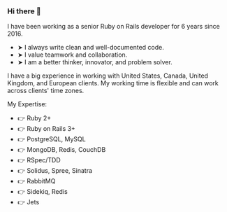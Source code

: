 ### Hi there 👋

<!--
**norioumata/norioumata** is a ✨ _special_ ✨ repository because its `README.md` (this file) appears on your GitHub profile.

Here are some ideas to get you started:

- 🔭 I’m currently working on ...
- 🌱 I’m currently learning ...
- 👯 I’m looking to collaborate on ...
- 🤔 I’m looking for help with ...
- 💬 Ask me about ...
- 📫 How to reach me: ...
- 😄 Pronouns: ...
- ⚡ Fun fact: ...
-->

I have been working as a senior Ruby on Rails developer for 6 years since 2016.

- ➤ I always write clean and well-documented code.
- ➤ I value teamwork and collaboration.
- ➤ I am a better thinker, innovator, and problem solver.

I have a big experience in working with United States, Canada, United Kingdom, and European clients.
My working time is flexible and can work across clients' time zones.

My Expertise:
- 👉  Ruby 2+
- 👉  Ruby on Rails 3+
- 👉  PostgreSQL, MySQL
- 👉  MongoDB, Redis, CouchDB
- 👉  RSpec/TDD
- 👉  Solidus, Spree, Sinatra
- 👉  RabbitMQ
- 👉  Sidekiq, Redis
- 👉 Jets
